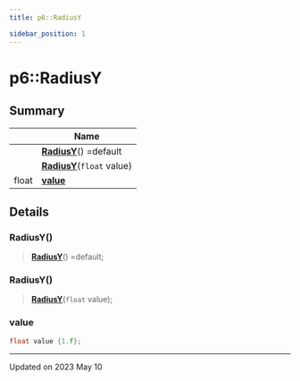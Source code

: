 ```yaml
---
title: p6::RadiusY

sidebar_position: 1
---
```


# p6::RadiusY







## Summary

|                | Name           |
| -------------- | -------------- |
| | **[RadiusY](/reference/Types/radius_y#radiusy)**() =default |
| | **[RadiusY](/reference/Types/radius_y#radiusy)**(`float` value) |
| float | **[value](/reference/Types/radius_y#value)**  |

## Details


### RadiusY()

> **[RadiusY](/reference/Types/radius_y#radiusy)**() =default;



### RadiusY()

> **[RadiusY](/reference/Types/radius_y#radiusy)**(`float` value);





### value

```cpp
float value {1.f};
```


-------------------------------

Updated on 2023 May 10